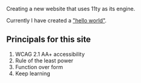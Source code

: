 Creating a new website that uses 11ty as its engine.

Currently I have created a ["hello world"](https://piccalil.li/course/learn-eleventy-from-scratch/lesson/2/).

## Principals for this site

1. WCAG 2.1 AA+ accessibility
2. Rule of the least power
3. Function over form
4. Keep learning
